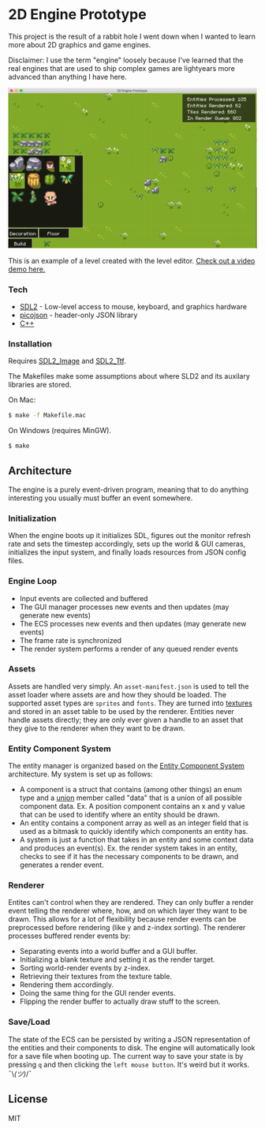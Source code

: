 # 2D Engine Prototype

This project is the result of a rabbit hole I went down when I wanted to learn more about 2D graphics and game engines.

Disclaimer: I use the term "engine" loosely because I've learned that the real engines that are used to ship complex games are lightyears more advanced than anything I have here.

![](level-editor.png)

This is an example of a level created with the level editor. [Check out a video demo here.](https://www.youtube.com/watch?v=UN439ispSBw&feature=youtu.be)

### Tech

- [SDL2](https://www.libsdl.org/) - Low-level access to mouse, keyboard, and graphics hardware
- [picojson](https://github.com/kazuho/picojson) - header-only JSON library
- [C++](https://www.cplusplus.com/)

### Installation

Requires [SDL2_Image](https://www.libsdl.org/projects/SDL_image/) and [SDL2_Ttf](https://www.libsdl.org/projects/SDL_ttf/).

The Makefiles make some assumptions about where SLD2 and its auxilary libraries are stored.

On Mac:

```sh
$ make -f Makefile.mac
```

On Windows (requires MinGW).

```sh
$ make
```

## Architecture

The engine is a purely event-driven program, meaning that to do anything interesting you usually must buffer an event somewhere.

### Initialization

When the engine boots up it initializes SDL, figures out the monitor refresh rate and sets the timestep accordingly, sets up the world & GUI cameras, initializes the input system, and finally loads resources from JSON config files.

### Engine Loop

- Input events are collected and buffered
- The GUI manager processes new events and then updates (may generate new events)
- The ECS processes new events and then updates (may generate new events)
- The frame rate is synchronized
- The render system performs a render of any queued render events

### Assets

Assets are handled very simply. An `asset-manifest.json` is used to tell the asset loader where assets are and how they should be loaded. The supported asset types are `sprites` and `fonts`. They are turned into [textures](https://wiki.libsdl.org/SDL_Texture) and stored in an asset table to be used by the renderer. Entities never handle assets directly; they are only ever given a handle to an asset that they give to the renderer when they want to be drawn.

### Entity Component System

The entity manager is organized based on the [Entity Component System](https://en.wikipedia.org/wiki/Entity_component_system) architecture.
My system is set up as follows:

- A component is a struct that contains (among other things) an enum type and a [union](https://www.tutorialspoint.com/cprogramming/c_unions.htm) member called "data" that is a union of all possible component data. Ex. A position component contains an x and y value that can be used to identify where an entity should be drawn.
- An entity contains a component array as well as an integer field that is used as a bitmask to quickly identify which components an entity has.
- A system is just a function that takes in an entity and some context data and produces an event(s). Ex. the render system takes in an entity, checks to see if it has the necessary components to be drawn, and generates a render event.

### Renderer

Entites can't control when they are rendered. They can only buffer a render event telling the renderer where, how, and on which layer they want to be drawn. This allows for a lot of flexibility because render events can be preprocessed before rendering (like y and z-index sorting). The renderer processes buffered render events by:

- Separating events into a world buffer and a GUI buffer.
- Initializing a blank texture and setting it as the render target.
- Sorting world-render events by z-index.
- Retrieving their textures from the texture table.
- Rendering them accordingly.
- Doing the same thing for the GUI render events.
- Flipping the render buffer to actually draw stuff to the screen.

### Save/Load

The state of the ECS can be persisted by writing a JSON representation of the entities and their components to disk. The engine will automatically look for a save file when booting up. The current way to save your state is by pressing `q` and then clicking the `left mouse button`. It's weird but it works. ¯\\_(ツ)_/¯

## License

MIT
